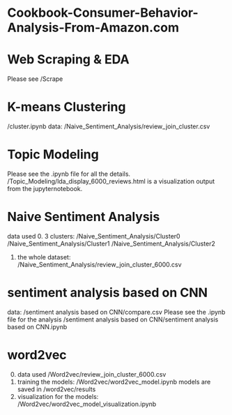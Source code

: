# Cookbook-Consumer-Behavior-Analysis-From-Amazon.com

# Web Scraping & EDA
Please see
/Scrape

# K-means Clustering
/cluster.ipynb
data:
/Naive_Sentiment_Analysis/review_join_cluster.csv

# Topic Modeling
Please see the .ipynb file for all the details.
/Topic_Modeling/lda_display_6000_reviews.html is a visualization output from the jupyternotebook.


# Naive Sentiment Analysis
data used
0. 3 clusters:
/Naive_Sentiment_Analysis/Cluster0
/Naive_Sentiment_Analysis/Cluster1
/Naive_Sentiment_Analysis/Cluster2
1. the whole dataset:
/Naive_Sentiment_Analysis/review_join_cluster_6000.csv

# sentiment analysis based on CNN
data:
/sentiment analysis based on CNN/compare.csv
Please see the .ipynb file for the analysis
/sentiment analysis based on CNN/sentiment analysis based on CNN.ipynb

# word2vec
0. data used
/Word2vec/review_join_cluster_6000.csv
1. training the models:
/Word2vec/word2vec_model.ipynb
models are saved in /word2vec/results
2. visualization for the models:
/Word2vec/word2vec_model_visualization.ipynb
